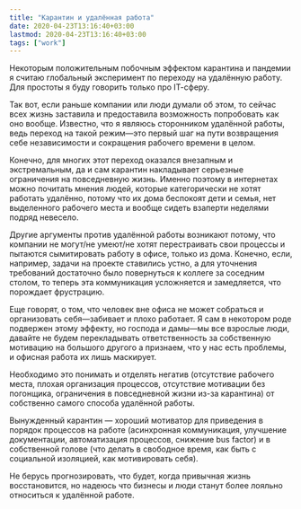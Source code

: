 ```yaml
---
title: "Карантин и удалённая работа"
date: 2020-04-23T13:16:40+03:00
lastmod: 2020-04-23T13:16:40+03:00
tags: ["work"]
---
```


Некоторым положительным побочным эффектом карантина и пандемии я считаю глобальный эксперимент по переходу на удалённую работу. Для простоты я буду говорить только про ІТ-сферу.

Так вот, если раньше компании или люди думали об этом, то сейчас всех жизнь заставила и предоставила возможность попробовать как оно вообще. Известно, что я являюсь сторонником удалённой работы, ведь переход на такой режим—это первый шаг на пути возвращения себе независимости и сокращения рабочего времени в целом.

Конечно, для многих этот переход оказался внезапным и экстремальным, да и сам карантин накладывает серьезные ограничения на повседневную жизнь. Именно поэтому в интернетах можно почитать мнения людей, которые категорически не хотят работать удалённо, потому что их дома беспокоят дети и семья, нет выделенного рабочего места и вообще сидеть взаперти неделями подряд невесело.

Другие аргументы против удалённой работы возникают потому, что компании не могут/не умеют/не хотят перестраивать свои процессы и пытаются сымитировать работу в офисе, только из дома. Конечно, если, например, задачи на проекте ставились устно, а для уточнения требований достаточно было повернуться к коллеге за соседним столом, то теперь эта коммуникация усложняется и замедляется, что порождает фрустрацию.

Еще говорят, о том, что человек вне офиса не может собраться и организовать себя—забивает и плохо работает. Я сам в некотором роде подвержен этому эффекту, но господа и дамы—мы все взрослые люди, давайте не будем перекладывать ответственность за собственную мотивацию на большого другого а признаем, что у нас есть проблемы, и офисная работа их лишь маскирует.

Необходимо это понимать и отделять негатив (отсутствие рабочего места, плохая организация процессов, отсутствие мотивации без погонщика, ограничения в повседневной жизни из-за карантина) от собственно самого способа удалённой работы.

Вынужденный карантин — хороший мотиватор для приведения в порядок процессов на работе (асинхронная коммуникация, улучшение документации, автоматизация процессов, снижение bus factor) и в собственной голове (что делать в свободное время, как быть с социальной изоляцией, как мотивировать себя).

Не берусь прогнозировать, что будет, когда привычная жизнь восстановится, но надеюсь что бизнесы и люди станут более лояльно относиться к удалённой работе.
